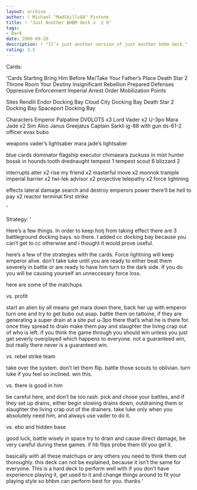 ```yaml
---
layout: archive
author: ! Michael "MadSkills84" Pistone
title: ! "Just Another BHBM deck v  2 0"
tags:
- Dark
date: 2000-09-20
description: ! "It’s just another version of just another bhbm deck."
rating: 3.5
---
```

Cards: 

'Cards Starting
Bring Him Before Me/Take Your Father’s Place
Death Star 2 Throne Room
Your Destiny
Insignificant Rebellion
Prepared Defenses
Oppressive Enforcement
Imperial Arrest Order
Mobilization Points

Sites
Rendili
Endor Docking Bay
Cloud City Docking Bay
Death Star 2 Docking Bay
Spaceport Docking Bay

Characters
Emperor Palpatine
DVDLOTS x3
Lord Vader x2
U-3po
Mara Jade x2
Sim Aloo
Janus Greejatus
Captain Sarkli
ig-88 with gun
ds-61-2
officer evax
bubo

weapons
vader’s lightsaber
mara jade’s lightsaber

blue cards
dominator
flagship executor
chimaeara
zuckuss in mist hunter
bossk in hounds tooth
drednaught
tempest 1
tempest scout 6
blizzard 2

interrupts
alter x2
rise my friend x2
masterful move x2
monnok
trample
imperial barrier x2
twi-lek advisor x2
projective telepathy x2
force lightning

effects
lateral damage
search and destroy
emperors power
there’ll be hell to pay x2
reactor terminal
first strike

'

Strategy: '

Here’s a few things.	In order to keep hotj from taking effect there are 3 battleground docking bays.  so there.  I added cc docking bay because you can’t get to cc otherwise and i thought it would prove useful.

here’s a few of the strategies with the cards.  Force lightning will keep emperor alive.  don’t take luke until you are ready to either beat them severely in battle or are ready to have him turn to the dark side.	If you do you will be causing yourself an unneccesary force loss.

here are some of the matchups

vs. profit

start an alien by all means get mara down there, back her up with emperor turn one and try to get bubo out asap.  battle them on tattoine, if they are generating a super drain at a site put u-3po there that’s what he is there for.  once they spread to drain make them pay and slaughter the living crap out of who is left.  if you think the game through you should win unless you just get severly overplayed which happens to everyone.  not a guaranteed win, but really there never is a guaranteed win.

vs. rebel strike team

take over the system. don’t let them flip.  battle those scouts to oblivian.  turn luke if you feel so inclined.  win this.

vs. there is good in him

be careful here, and don’t be too rash.  pick and chose your battles, and if they set up drains, either begin slowing drains down, outdraining them or slaughter the living crap out of the drainers.  take luke only when you absolutely need him, and always use vader to do it.

vs. ebo and hidden base

good luck, battle wisely in space try to drain and cause direct damage, be very careful during these games.  if hb flips probe them till you get it.

basically with all these matchups or any others you need to think them out thoroughly.	this deck can not be explained, because it isn’t the same for everyone.  This is a hard deck to perform well with if you don’t have experience playing it, get used to it and change things around to fit your playing style so bhbm can perform best for you.  thanks  '